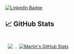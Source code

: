 [![LinkedIn Badge](https://img.shields.io/badge/LinkedIn-Profile-informational?style=flat&logo=linkedin&logoColor=white&color=0D76A8)](https://www.linkedin.com/in/nikita-a-6a75a21a4)

## &#x1f4c8; GitHub Stats
<br>

<a href="https://github.com/blnikan">
  <img align="center" style="margin:0.5rem" src="https://github-readme-stats.vercel.app/api/top-langs/?username=blnikan&hide=html,css&title_color=ffffff&text_color=c9cacc&icon_color=4AB197&bg_color=1A2B34" />
</a>

<a href="https://github.com/blnikan">
  <img align="center" style="margin:0.5rem" src="https://github-readme-stats.vercel.app/api?username=blnikan&show_icons=true&line_height=27&count_private=true&title_color=ffffff&text_color=c9cacc&icon_color=4AB097&bg_color=1A2B34" alt="Martin's GitHub Stats" />
</a>

<br>
<br>
